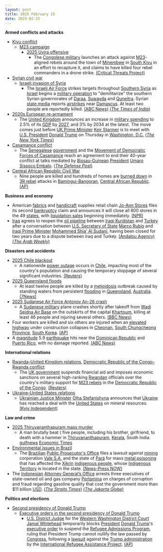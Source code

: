 ```yaml
---
layout: post
title: 2025 February 25
date: 2025-02-25
---
```



**Armed conflicts and attacks**

* [Kivu conflict](https://en.wikipedia.org/wiki/Kivu_conflict "Kivu conflict")
  + [M23 campaign](https://en.wikipedia.org/wiki/M23_campaign_%282022%E2%80%93present%29 "M23 campaign (2022–present)")
    - [2025 Uvira offensive](https://en.wikipedia.org/wiki/2025_Uvira_offensive "2025 Uvira offensive")
      * The [Congolese military](https://en.wikipedia.org/wiki/Armed_Forces_of_the_Democratic_Republic_of_the_Congo "Armed Forces of the Democratic Republic of the Congo") launches an attack against [M23](https://en.wikipedia.org/wiki/March_23_Movement "March 23 Movement")-aligned rebels around the town of [Minembwe](https://en.wikipedia.org/wiki/Minembwe "Minembwe") in [South Kivu](https://en.wikipedia.org/wiki/South_Kivu "South Kivu") in an effort to recapture it, and claims to have killed four rebel commanders in a drone strike. [(Critical Threats Project)](https://www.criticalthreats.org/briefs/congo-war-security-review/congo-war-security-review-february-25-2025)
* [Syrian civil war](https://en.wikipedia.org/wiki/Syrian_civil_war "Syrian civil war")
  + [Israeli invasion of Syria](https://en.wikipedia.org/wiki/Israeli_invasion_of_Syria_%282024%E2%80%93present%29 "Israeli invasion of Syria (2024–present)")
    - The [Israeli Air Force](https://en.wikipedia.org/wiki/Israeli_Air_Force "Israeli Air Force") strikes targets throughout [Southern Syria](https://en.wikipedia.org/wiki/Southern_Syria "Southern Syria") as [Israel](https://en.wikipedia.org/wiki/Israel "Israel") begins a [military operation](https://en.wikipedia.org/wiki/Military_operation "Military operation") to "demilitarize" the southern Syrian governorates of [Daraa](https://en.wikipedia.org/wiki/Daraa_Governorate "Daraa Governorate"), [Suwayda](https://en.wikipedia.org/wiki/Suwayda_Governorate "Suwayda Governorate") and [Quneitra](https://en.wikipedia.org/wiki/Quneitra_Governorate "Quneitra Governorate"). Syrian [state media](https://en.wikipedia.org/wiki/State_media "State media") reports [airstrikes](https://en.wikipedia.org/wiki/Airstrike "Airstrike") near [Damascus](https://en.wikipedia.org/wiki/Damascus "Damascus"). At least two people are reportedly killed. [(ABC News)](https://abcnews.go.com/International/israel-conducting-strikes-southern-syria/story?id=119183725) [(*The Times of India*)](https://timesofindia.indiatimes.com/world/middle-east/israel-strikes-military-targets-in-southern-syria-two-killed/articleshow/118569022.cms)
* [2020s European re-armament](https://en.wikipedia.org/wiki/2020s_European_re-armament "2020s European re-armament")
  + The [United Kingdom](https://en.wikipedia.org/wiki/United_Kingdom "United Kingdom") announces an increase in [military spending](https://en.wikipedia.org/wiki/Military_budget "Military budget") to 2.5% of its [GDP](https://en.wikipedia.org/wiki/Gross_domestic_product "Gross domestic product") by [2027](https://en.wikipedia.org/wiki/2027 "2027"), and 3% by 2034 at the latest. The move comes just before [UK Prime Minister](https://en.wikipedia.org/wiki/Prime_Minister_of_the_United_Kingdom "Prime Minister of the United Kingdom") [Keir Starmer](https://en.wikipedia.org/wiki/Keir_Starmer "Keir Starmer") is to meet with [U.S. President](https://en.wikipedia.org/wiki/President_of_the_United_States "President of the United States") [Donald Trump](https://en.wikipedia.org/wiki/Donald_Trump "Donald Trump") on Thursday in [Washington, D.C.](https://en.wikipedia.org/wiki/Washington%2C_D.C. "Washington, D.C.") [(*The New York Times*)](https://www.nytimes.com/2025/02/25/world/europe/uk-defense-spending-starmer.html)
* [Casamance conflict](https://en.wikipedia.org/wiki/Casamance_conflict "Casamance conflict")
  + The [Senegalese](https://en.wikipedia.org/wiki/Senegal "Senegal") [government](https://en.wikipedia.org/wiki/Government_of_Senegal "Government of Senegal") and the [Movement of Democratic Forces of Casamance](https://en.wikipedia.org/wiki/Movement_of_Democratic_Forces_of_Casamance "Movement of Democratic Forces of Casamance") reach an agreement to end their 40-year conflict at talks mediated by [Bissau-Guinean](https://en.wikipedia.org/wiki/Guinea-Bissau "Guinea-Bissau") [President](https://en.wikipedia.org/wiki/President_of_Guinea-Bissau "President of Guinea-Bissau") [Umaro Sissoco Embalo](https://en.wikipedia.org/wiki/Umaro_Sissoco_Embalo "Umaro Sissoco Embalo"). [(*The Defense Post*)](https://thedefensepost.com/2025/02/25/senegal-casamance-rebels-peace-accord/)
* [Central African Republic Civil War](https://en.wikipedia.org/wiki/Central_African_Republic_Civil_War "Central African Republic Civil War")
  + Nine people are killed and hundreds of homes are [burned down](https://en.wikipedia.org/wiki/Arson "Arson") in [3R rebel](https://en.wikipedia.org/wiki/Return%2C_Reclamation%2C_Rehabilitation "Return, Reclamation, Rehabilitation") attacks in [Bamingui-Bangoran](https://en.wikipedia.org/wiki/Bamingui-Bangoran "Bamingui-Bangoran"), [Central African Republic](https://en.wikipedia.org/wiki/Central_African_Republic "Central African Republic"). [(AP)](https://apnews.com/article/central-african-republic-3r-attack-c463bad4ff5e119ce5b355a128f3995b)

**Business and economy**

* American [fabrics](https://en.wikipedia.org/wiki/Textile_industry "Textile industry") and [handicraft](https://en.wikipedia.org/wiki/Handicraft "Handicraft") supplies retail chain [Jo-Ann Stores](https://en.wikipedia.org/wiki/Jo-Ann_Stores "Jo-Ann Stores") files its second [bankruptcy](https://en.wikipedia.org/wiki/Bankruptcy "Bankruptcy") claim and announces it will close all 800 stores in the 49 [states](https://en.wikipedia.org/wiki/U.S._state "U.S. state"), with [liquidation sales](https://en.wikipedia.org/wiki/Closeout_%28sale%29 "Closeout (sale)") beginning immediately. [(NPR)](https://www.npr.org/2025/02/25/nx-s1-5307907/joann-closing-stores-bankruptcy)
* [Iraq](https://en.wikipedia.org/wiki/Iraq "Iraq") agrees to reopen the [oil pipeline](https://en.wikipedia.org/wiki/Kirkuk%E2%80%93Ceyhan_Oil_Pipeline "Kirkuk–Ceyhan Oil Pipeline") between [Iraqi Kurdistan](https://en.wikipedia.org/wiki/Iraqi_Kurdistan "Iraqi Kurdistan") and [Turkey](https://en.wikipedia.org/wiki/Turkey "Turkey") after a conversation between [U.S. Secretary of State](https://en.wikipedia.org/wiki/U.S._Secretary_of_State "U.S. Secretary of State") [Marco Rubio](https://en.wikipedia.org/wiki/Marco_Rubio "Marco Rubio") and [Iraqi Prime Minister](https://en.wikipedia.org/wiki/Prime_Minister_of_Iraq "Prime Minister of Iraq") [Mohammed Shia' Al Sudani](https://en.wikipedia.org/wiki/Mohammed_Shia%27_Al_Sudani "Mohammed Shia' Al Sudani"), having been closed for two years due to a dispute between Iraq and Turkey. [(Andalou Agency)](https://www.aa.com.tr/en/americas/rubio-iraqi-prime-minister-agree-to-reopen-iraq-turkiye-pipeline-state-department/3493471) [(*The Arab Weekly*)](https://thearabweekly.com/rubio-discusses-iraqi-pm-iran-energy-us-business-investments)

**Disasters and accidents**

* [2025 Chile blackout](https://en.wikipedia.org/wiki/2025_Chile_blackout "2025 Chile blackout")
  + A nationwide [power outage](https://en.wikipedia.org/wiki/Power_outage "Power outage") occurs in [Chile](https://en.wikipedia.org/wiki/Chile "Chile"), impacting most of the country's population and causing the temporary stoppage of several significant industries. [(Reuters)](https://www.reuters.com/world/americas/power-outage-hits-vast-swaths-chile-largest-copper-mine-santiago-streets-2025-02-25/)
* [2025 Queensland floods](https://en.wikipedia.org/wiki/2025_Queensland_floods "2025 Queensland floods")
  + At least twelve people are killed by a [melioidosis](https://en.wikipedia.org/wiki/Melioidosis "Melioidosis") outbreak caused by standing waters from persistent [flooding](https://en.wikipedia.org/wiki/Flood "Flood") in [Queensland](https://en.wikipedia.org/wiki/Queensland "Queensland"), [Australia](https://en.wikipedia.org/wiki/Australia "Australia"). [(7News)](https://7news.com.au/news/more-deaths-from-deadly-melioidosis-disease-found-in-flood-water-in-far-north-queensland-c-17844838)
* [2025 Sudanese Air Force Antonov An-26 crash](https://en.wikipedia.org/wiki/2025_Sudanese_Air_Force_Antonov_An-26_crash "2025 Sudanese Air Force Antonov An-26 crash")
  + A [Sudanese military](https://en.wikipedia.org/wiki/Sudanese_Armed_Forces "Sudanese Armed Forces") plane crashes shortly after takeoff from [Wadi Seidna Air Base](https://en.wikipedia.org/wiki/Wadi_Seidna_Air_Base "Wadi Seidna Air Base") on the outskirts of the capital [Khartoum](https://en.wikipedia.org/wiki/Khartoum "Khartoum"), killing at least 46 people and injuring several others. [(BBC News)](https://www.bbc.com/news/articles/clyn914g249o)
* Four workers are killed and six others are injured when an [elevated highway](https://en.wikipedia.org/wiki/Elevated_highway "Elevated highway") under construction collapses in [Cheonan](https://en.wikipedia.org/wiki/Cheonan "Cheonan"), [South Chungcheong Province](https://en.wikipedia.org/wiki/South_Chungcheong_Province "South Chungcheong Province"), [South Korea](https://en.wikipedia.org/wiki/South_Korea "South Korea"). [(AP)](https://apnews.com/article/south-korea-elevated-highway-collapse-72744767d151b6ee66eca37397810e0e)
* A [magnitude](https://en.wikipedia.org/wiki/Richter_scale "Richter scale") 5.9 [earthquake](https://en.wikipedia.org/wiki/Earthquake "Earthquake") hits near the [Dominican Republic](https://en.wikipedia.org/wiki/Dominican_Republic "Dominican Republic") and [Puerto Rico](https://en.wikipedia.org/wiki/Puerto_Rico "Puerto Rico"), with no damage reported. [(ABC News)](https://abcnews.go.com/amp/International/wireStory/59-magnitude-quake-strikes-dominican-republic-puerto-rico-119157309)

**International relations**

* [Rwanda–United Kingdom relations](https://en.wikipedia.org/wiki/Rwanda%E2%80%93United_Kingdom_relations "Rwanda–United Kingdom relations"), [Democratic Republic of the Congo–Rwanda conflict](https://en.wikipedia.org/wiki/Democratic_Republic_of_the_Congo%E2%80%93Rwanda_conflict "Democratic Republic of the Congo–Rwanda conflict")
  + The [UK government](https://en.wikipedia.org/wiki/Government_of_the_United_Kingdom "Government of the United Kingdom") suspends financial aid and imposes economic sanctions on several high-ranking [Rwandan](https://en.wikipedia.org/wiki/Rwanda "Rwanda") officials over the country's military support for [M23 rebels](https://en.wikipedia.org/wiki/March_23_Movement "March 23 Movement") in the [Democratic Republic of the Congo](https://en.wikipedia.org/wiki/Democratic_Republic_of_the_Congo "Democratic Republic of the Congo"). [(Reuters)](https://www.reuters.com/world/africa/uk-pause-bilateral-aid-rwanda-over-congo-conflict-2025-02-25/)
* [Ukraine–United States relations](https://en.wikipedia.org/wiki/Ukraine%E2%80%93United_States_relations "Ukraine–United States relations")
  + [Ukrainian Justice Minister](https://en.wikipedia.org/wiki/Ministry_of_Justice_%28Ukraine%29 "Ministry of Justice (Ukraine)") [Olha Stefanishyna](https://en.wikipedia.org/wiki/Olha_Stefanishyna "Olha Stefanishyna") announces that [Ukraine](https://en.wikipedia.org/wiki/Ukraine "Ukraine") has reached a deal with the [United States](https://en.wikipedia.org/wiki/United_States "United States") on mineral resources. [(Kyiv Independent)](https://kyivindependent.com/breaking-kyiv-washington-reach-agreement-on-minerals-deal/)

**Law and crime**

* [2025 Thiruvananthapuram mass murder](/w/index.php?title=2025_Thiruvananthapuram_mass_murder&action=edit&redlink=1 "2025 Thiruvananthapuram mass murder (page does not exist)")
  + A man brutally beat ( five people, including his brother, girlfriend, to death with a hammer in [Thiruvananthapuram](https://en.wikipedia.org/wiki/Thiruvananthapuram "Thiruvananthapuram"), [Kerala](https://en.wikipedia.org/wiki/Kerala "Kerala"), South India. [gulfnews](https://gulfnews.com/world/asia/india/kerala-horror-23-year-old-kills-six-including-girlfriend-and-brother-surrenders-to-police-1.500045264) [Economic Times](https://economictimes.indiatimes.com/news/new-updates/kerala-mass-murder-23-year-old-man-goes-house-to-house-killing-5-including-teen-brother-and-girlfriend-shocking-details-emerge/articleshow/118573876.cms?from=mdr)
* [Environmental issues in Brazil](https://en.wikipedia.org/wiki/Environmental_issues_in_Brazil "Environmental issues in Brazil")
  + The [Brazilian](https://en.wikipedia.org/wiki/Brazil "Brazil") [Public Prosecutor's Office](https://en.wikipedia.org/wiki/Public_Prosecutor%27s_Office_%28Brazil%29 "Public Prosecutor's Office (Brazil)") files a lawsuit against [mining](https://en.wikipedia.org/wiki/Mining "Mining") corporation [Vale S.A.](https://en.wikipedia.org/wiki/Vale_S.A. "Vale S.A.") and the state of [Pará](https://en.wikipedia.org/wiki/Par%C3%A1 "Pará") for mass [metal poisoning](https://en.wikipedia.org/wiki/Metal_poisoning "Metal poisoning") that has affected the [Xikrin](https://en.wikipedia.org/wiki/Kayapo "Kayapo") [indigenous people](https://en.wikipedia.org/wiki/Indigenous_peoples_of_Brazil "Indigenous peoples of Brazil"), whose [Indigenous Territory](https://en.wikipedia.org/wiki/Kayap%C3%B3_Indigenous_Territory "Kayapó Indigenous Territory") is located in the state. [(News-Press NOW)](https://www.newspressnow.com/news/world_news/in-brazil-mining-giant-vale-is-sued-over-metal-contamination-found-in-indigenous-peoples/article_9b5bfe1d-2832-5228-bcc6-9cf96adcb615.html)
* The [Indonesian](https://en.wikipedia.org/wiki/Indonesia "Indonesia") [Attorney General’s Office](https://en.wikipedia.org/wiki/Attorney_General%27s_Office_of_Indonesia "Attorney General's Office of Indonesia") arrests three executives of state-owned oil and gas company [Pertamina](https://en.wikipedia.org/wiki/Pertamina "Pertamina") on charges of corruption and fraud regarding gasoline quality that cost the government more than $11 billion [USD](https://en.wikipedia.org/wiki/United_States_dollar "United States dollar"). [(*The Straits Times*)](https://www.straitstimes.com/asia/se-asia/indonesian-prosecutors-arrest-three-pertamina-unit-executives-over-oil-imports) [(*The Jakarta Globe*)](https://jakartaglobe.id/news/pertamina-vows-cooperation-as-executives-named-in-119b-corruption-scandal)

**Politics and elections**

* [Second presidency of Donald Trump](https://en.wikipedia.org/wiki/Second_presidency_of_Donald_Trump "Second presidency of Donald Trump")
  + [Executive orders in the second presidency of Donald Trump](https://en.wikipedia.org/wiki/List_of_executive_orders_in_the_second_presidency_of_Donald_Trump "List of executive orders in the second presidency of Donald Trump")
    - [U.S. District Judge](https://en.wikipedia.org/wiki/United_States_federal_judge "United States federal judge") for the [Western Washington District Court](https://en.wikipedia.org/wiki/United_States_District_Court_for_the_Western_District_of_Washington "United States District Court for the Western District of Washington") [Jamal Whitehead](https://en.wikipedia.org/wiki/Jamal_Whitehead "Jamal Whitehead") temporarily blocks [President](https://en.wikipedia.org/wiki/President_of_the_United_States "President of the United States") [Donald Trump](https://en.wikipedia.org/wiki/Donald_Trump "Donald Trump")'s [executive order](https://en.wikipedia.org/wiki/Executive_order "Executive order") to suspend the [Refugee Admissions Program](https://en.wikipedia.org/wiki/United_States_Refugee_Admissions_Program "United States Refugee Admissions Program"), ruling that President Trump cannot nullify the law passed by [Congress](https://en.wikipedia.org/wiki/United_States_Congress "United States Congress"), following a [lawsuit](https://en.wikipedia.org/wiki/Lawsuit "Lawsuit") against the [Trump administration](https://en.wikipedia.org/wiki/Second_presidency_of_Donald_Trump "Second presidency of Donald Trump") by the [International Refugee Assistance Project](https://en.wikipedia.org/wiki/International_Refugee_Assistance_Project "International Refugee Assistance Project"). [(AP)](https://apnews.com/article/trump-refugee-seattle-ruling-lawsuit-eef485154e2a3f008a01d6790ce0ee06)
